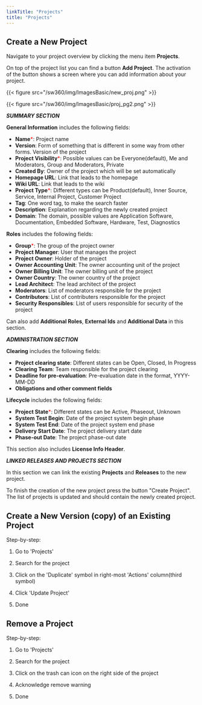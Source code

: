 ```yaml
---
linkTitle: "Projects"
title: "Projects"
---
```


## Create a New Project
Navigate to your project overview by clicking the menu item **Projects**.

On top of the project list you can find a button **Add Project**. The activation of the button shows a screen where you can add information about your project.

{{< figure src="/sw360/img/ImagesBasic/new_proj.png" >}}

{{< figure src="/sw360/img/ImagesBasic/proj_pg2.png" >}}

***SUMMARY SECTION***

**General Information** includes the following fields:

- **Name**<span style="color:red;">*</span>: Project name
- **Version**: Form of something that is different in some way from other forms. Version of the project
- **Project Visibility**<span style="color:red;">*</span>: Possible values can be Everyone(default), Me and Moderators, Group and Moderators, Private
- **Created By**: Owner of the project which will be set automatically
- **Homepage URL**: Link that leads to the homepage
- **Wiki URL**: Link that leads to the wiki
- **Project Type**<span style="color:red;">*</span>: Different types can be Product(default), Inner Source, Service, Internal Project, Customer Project
- **Tag**: One word tag, to make the search faster
- **Description**: Explanation regarding the newly created project
- **Domain**: The domain, possible values are Application Software, Documentation, Embedded Software, Hardware, Test, Diagnostics

**Roles** includes the following fields:

- **Group**<span style="color:red;">*</span>: The group of the project owner
- **Project Manager**: User that manages the project
- **Project Owner**: Holder of the project
- **Owner Accounting Unit**: The owner accounting unit of the project
- **Owner Billing Unit**: The owner billing unit of the project
- **Owner Country**: The owner country of the project
- **Lead Architect**: The lead architect of the project
- **Moderators**: List of moderators responsible for the project
- **Contributors**: List of contributers responsible for the project
- **Security Responsibles**: List of users responsible for security of the project

Can also add **Additional Roles**, **External Ids** and **Additional Data** in this section.


***ADMINISTRATION SECTION***

**Clearing** includes the following fields:

- **Project clearing state**: Different states can be Open, Closed, In Progress
- **Clearing Team**: Team responsible for the project clearing
- **Deadline for pre-evaluation**: Pre-evaluation date in the format, YYYY-MM-DD
- **Obligations and other comment fields**

**Lifecycle** includes the following fields:

- **Project State**<span style="color:red;">*</span>: Different states can be Active, Phaseout, Unknown
- **System Test Begin**: Date of the project system begin phase
- **System Test End**: Date of the project system end phase
- **Delivery Start Date**: The project delivery start date
- **Phase-out Date**: The project phase-out date

This section also includes **License Info Header**.

***LINKED RELEASES AND PROJECTS SECTION***

In this section we can link the existing **Projects** and **Releases** to the new project.

To finish the creation of the new project press the button "Create Project". The list of projects is updated and should contain the newly created project.

## Create a New Version (copy) of an Existing Project

Step-by-step:

1. Go to 'Projects'

2. Search for the project

3. Click on the 'Duplicate' symbol in right-most 'Actions' column(third symbol)

4. Click 'Update Project'

5. Done

## Remove a Project

Step-by-step:

1. Go to 'Projects'

2. Search for the project

3. Click on the trash can icon on the right side of the project

4. Acknowledge remove warning

5. Done
